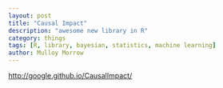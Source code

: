 ```yaml
---
layout: post
title: "Causal Impact"
description: "awesome new library in R"
category: things
tags: [R, library, bayesian, statistics, machine learning]
author: Mulloy Morrow
---
```


http://google.github.io/CausalImpact/
